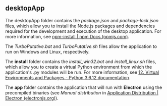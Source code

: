 ## desktopApp

The desktopApp folder contains the *package.json* and *package-lock.json* files, which allow you to install the Node.js packages and dependencies required for the development and execution of the desktop application. For more information, see [npm-install | npm Docs (npmjs.com)](https://docs.npmjs.com/cli/v6/commands/npm-install).

The *TurboPutative.bat* and *TurboPutative.sh* files allow the application to run on Windows and Linux, respectively. 

The **install** folder contains the *install_win32.bat* and *install_linux.sh* files, which allow you to create a virtual Python environment from which the application's .py modules will be run. For more information, see [12. Virtual Environments and Packages - Python 3.6.12 documentation](https://docs.python.org/3.6/tutorial/venv.html).

The **app** folder contains the application that will run with **Electron** using the precompiled binaries (see *Manual distribution* in [Application Distribution | Electron (electronjs.org)](https://www.electronjs.org/docs/tutorial/application-distribution)).
